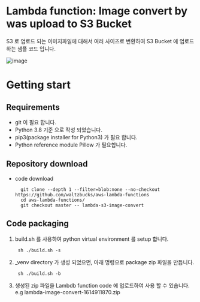 # Lambda function: Image convert by was upload to S3 Bucket

S3 로 업로드 되는 이미지파일에 대해서 여러 사이즈로 변환하여 S3 Bucket 에 업로드 하는 샘플 코드 입니다.

![image](https://user-images.githubusercontent.com/47586500/110078588-4ab2d880-7dcb-11eb-855f-750e0ea3e74b.png)

# Getting start
## Requirements
* git 이 필요 합니다.
* Python 3.8 기준 으로 작성 되었습니다.
* pip3(package installer for Python3) 가 필요 합니다.
* Python reference module Pillow 가 필요합니다.

##  Repository download
* code download

        git clone --depth 1 --filter=blob:none --no-checkout https://github.com/waltzbucks/aws-lambda-functions
        cd aws-lambda-functions/
        git checkout master -- lambda-s3-image-convert



## Code packaging
1. build.sh 를 사용하여 python virtual environment 를 setup 합니다.

        sh ./build.sh -s

2. _venv directory 가 생성 되었으면, 아래 명령으로 package zip 파일을 만듭니다.

        sh ./build.sh -b

3. 생성된 zip 파일을 Lambdb function code 에 업로드하여 사용 할 수 있습니다.
<br>e.g lambda-image-convert-1614911870.zip
